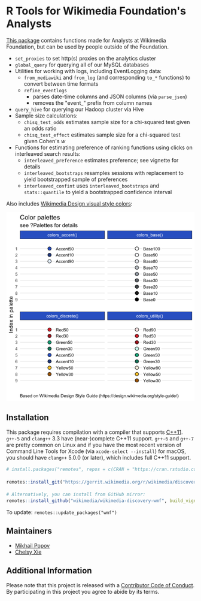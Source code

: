 # R Tools for Wikimedia Foundation's Analysts

[This package](https://phabricator.wikimedia.org/diffusion/1821/) contains functions made for Analysts at Wikimedia Foundation, but can be used by people outside of the Foundation.

- `set_proxies` to set http(s) proxies on the analytics cluster
- `global_query` for querying all of our MySQL databases
- Utilities for working with logs, including EventLogging data:
  - `from_mediawiki` and `from_log` (and corresponding `to_*` functions) to convert between time formats
  - `refine_eventlogs`
    - parses date-time columns and JSON columns (via `parse_json`)
    - removes the "event_" prefix from column names
- `query_hive` for querying our Hadoop cluster via Hive
- Sample size calculations:
    - `chisq_test_odds` estimates sample size for a chi-squared test given an odds ratio
    - `chisq_test_effect` estimates sample size for a chi-squared test given Cohen's *w*
- Functions for estimating preference of ranking functions using clicks on interleaved search results:
    - `interleaved_preference` estimates preference; see vignette for details
    - `interleaved_bootstraps` resamples sessions with replacement to yield bootstrapped sample of preferences
    - `interleaved_confint` uses `interleaved_bootstraps` and `stats::quantile` to yield a bootstrapped confidence interval

Also includes [Wikimedia Design visual style colors](https://design.wikimedia.org/style-guide/visual-style_colors.html):

![Color palettes included in the package based on Wikimedia Design Style Guide](palettes.png)

## Installation

This package requires compilation with a compiler that supports [C++11](https://en.wikipedia.org/wiki/C%2B%2B11). `g++-5` and `clang++` 3.3 have (near-)complete C++11 support. `g++-6` and `g++-7` are pretty common on Linux and if you have the most recent version of Command Line Tools for Xcode (via `xcode-select --install`) for macOS, you should have `clang++` 5.0.0 (or later), which includes full C++11 support.

```R
# install.packages("remotes", repos = c(CRAN = "https://cran.rstudio.com/"))

remotes::install_git("https://gerrit.wikimedia.org/r/wikimedia/discovery/wmf", build_vignettes = TRUE)

# Alternatively, you can install from GitHub mirror:
remotes::install_github("wikimedia/wikimedia-discovery-wmf", build_vignettes = TRUE)
```

To update: `remotes::update_packages("wmf")`

## Maintainers

- [Mikhail Popov](https://meta.wikimedia.org/wiki/User:MPopov_(WMF))
- [Chelsy Xie](https://meta.wikimedia.org/wiki/User:CXie_(WMF))

## Additional Information

Please note that this project is released with a [Contributor Code of Conduct](CONDUCT.md). By participating in this project you agree to abide by its terms.
